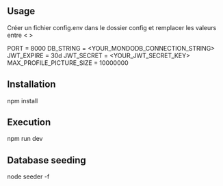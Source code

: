 ## Usage
Créer un fichier config.env dans le dossier config et remplacer les valeurs entre <   >

PORT = 8000
DB_STRING = <YOUR_MONDODB_CONNECTION_STRING>
JWT_EXPIRE = 30d
JWT_SECRET = <YOUR_JWT_SECRET_KEY>
MAX_PROFILE_PICTURE_SIZE = 10000000

## Installation 
npm install 

## Execution
npm run dev 

## Database seeding
node seeder -f 
